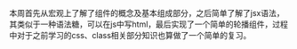 ​		本周首先从宏观上了解了组件的概念及基本组成部分，之后简单了解了jsx语法，其类似于一种语法糖，可以在js中写html，最后实现了一个简单的轮播组件，过程中对于之前学习的css、class相关部分知识也算做了一个简单的复习。

